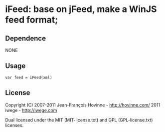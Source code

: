 # iFeed: base on jFeed, make a WinJS feed format;

## Dependence

NONE

## Usage

`var feed = iFeed(xml)`

## License

Copyright (C) 2007-2011 Jean-François Hovinne - http://hovinne.com/
              2011      iwege - http://iwege.com

Dual licensed under the MIT (MIT-license.txt) and GPL (GPL-license.txt) licenses.


